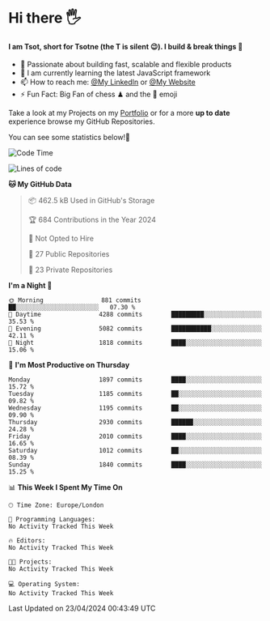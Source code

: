 # Hi there :raised_hand_with_fingers_splayed:
#### I am Tsot, short for Tsotne (the T is silent :wink:). I build & break things :space_invader:
- :telescope: Passionate about building fast, scalable and flexible products
- :seedling: I am currently learning the latest JavaScript framework 
- :mailbox: How to reach me: [@My LinkedIn](https://www.linkedin.com/in/tsotne-gvadzabia/) or [@My Website](https://tsotne.co.uk/contact)
- :zap: Fun Fact: Big Fan of chess ♟ and the 👾 emoji

Take a look at my Projects on my [Portfolio](https://tsotne.co.uk/) or for a more **up to date** experience browse my GitHub Repositories.

You can see some statistics below!:space_invader:
<!--START_SECTION:waka-->
![Code Time](http://img.shields.io/badge/Code%20Time-761%20hrs%202%20mins-blue)

![Lines of code](https://img.shields.io/badge/From%20Hello%20World%20I%27ve%20Written-5.7%20million%20lines%20of%20code-blue)

**🐱 My GitHub Data** 

> 📦 462.5 kB Used in GitHub's Storage 
 > 
> 🏆 684 Contributions in the Year 2024
 > 
> 🚫 Not Opted to Hire
 > 
> 📜 27 Public Repositories 
 > 
> 🔑 23 Private Repositories 
 > 
**I'm a Night 🦉** 

```text
🌞 Morning                881 commits         ██░░░░░░░░░░░░░░░░░░░░░░░   07.30 % 
🌆 Daytime                4288 commits        █████████░░░░░░░░░░░░░░░░   35.53 % 
🌃 Evening                5082 commits        ███████████░░░░░░░░░░░░░░   42.11 % 
🌙 Night                  1818 commits        ████░░░░░░░░░░░░░░░░░░░░░   15.06 % 
```
📅 **I'm Most Productive on Thursday** 

```text
Monday                   1897 commits        ████░░░░░░░░░░░░░░░░░░░░░   15.72 % 
Tuesday                  1185 commits        ██░░░░░░░░░░░░░░░░░░░░░░░   09.82 % 
Wednesday                1195 commits        ██░░░░░░░░░░░░░░░░░░░░░░░   09.90 % 
Thursday                 2930 commits        ██████░░░░░░░░░░░░░░░░░░░   24.28 % 
Friday                   2010 commits        ████░░░░░░░░░░░░░░░░░░░░░   16.65 % 
Saturday                 1012 commits        ██░░░░░░░░░░░░░░░░░░░░░░░   08.39 % 
Sunday                   1840 commits        ████░░░░░░░░░░░░░░░░░░░░░   15.25 % 
```


📊 **This Week I Spent My Time On** 

```text
🕑︎ Time Zone: Europe/London

💬 Programming Languages: 
No Activity Tracked This Week

🔥 Editors: 
No Activity Tracked This Week

🐱‍💻 Projects: 
No Activity Tracked This Week

💻 Operating System: 
No Activity Tracked This Week
```


 Last Updated on 23/04/2024 00:43:49 UTC
<!--END_SECTION:waka-->

